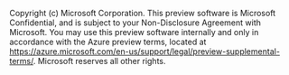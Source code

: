 Copyright (c) Microsoft Corporation.  This preview software is Microsoft Confidential, and is subject to your Non-Disclosure Agreement with Microsoft.  You may use this preview software internally and only in accordance with the Azure preview terms, located at https://azure.microsoft.com/en-us/support/legal/preview-supplemental-terms/.  Microsoft reserves all other rights.